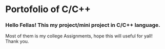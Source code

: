 # Portofolio of C/C++ 
### Hello Fellas! This my project/mini project in C/C++ language. <br />
Most of them is my college Assignments, hope this will useful for yall! Thank you.

